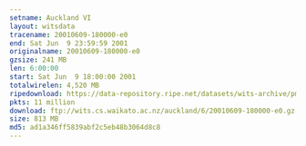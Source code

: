 ```yaml
---
setname: Auckland VI
layout: witsdata
tracename: 20010609-180000-e0
end: Sat Jun  9 23:59:59 2001
originalname: 20010609-180000-e0
gzsize: 241 MB
len: 6:00:00
start: Sat Jun  9 18:00:00 2001
totalwirelen: 4,520 MB
ripedownload: https://data-repository.ripe.net/datasets/wits-archive/pma/long/auck/6//20010609-180000-e0.gz
pkts: 11 million
download: ftp://wits.cs.waikato.ac.nz/auckland/6/20010609-180000-e0.gz
size: 813 MB
md5: ad1a346ff5839abf2c5eb48b3064d8c8
---
```

